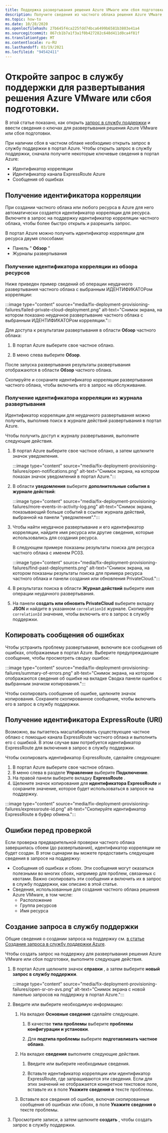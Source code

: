 ```yaml
---
title: Поддержка развертывания решения Azure VMware или сбоя подготовки
description: Получите сведения из частного облака решения Azure VMware, чтобы отправить запрос на обслуживание для развертывания решения Azure VMware или сбоя подготовки.
ms.topic: how-to
ms.date: 10/28/2020
ms.openlocfilehash: 27b645f4ca225fdd74bca6499b6581b3803e41a4
ms.sourcegitcommit: 867cb1b7a1f3a1f0b427282c648d411d0ca4f81f
ms.translationtype: MT
ms.contentlocale: ru-RU
ms.lasthandoff: 03/19/2021
ms.locfileid: "94542411"
---
```

# <a name="open-a-support-request-for-an-azure-vmware-solution-deployment-or-provisioning-failure"></a>Откройте запрос в службу поддержки для развертывания решения Azure VMware или сбоя подготовки.

В этой статье показано, как открыть [запрос в службу поддержки](https://rc.portal.azure.com/#create/Microsoft.Support) и ввести сведения о ключах для развертывания решения Azure VMware или сбоя подготовки. 

При наличии сбоя в частном облаке необходимо открыть запрос в службу поддержки в портал Azure. Чтобы открыть запрос в службу поддержки, сначала получите некоторые ключевые сведения в портал Azure:

- Идентификатор корреляции
- Идентификатор канала ExpressRoute Azure
- Сообщения об ошибках

## <a name="get-the-correlation-id"></a>Получение идентификатора корреляции
 
При создании частного облака или любого ресурса в Azure для него автоматически создается идентификатор корреляции для ресурса. Включите в запрос на поддержку идентификатор корреляции частного облака, чтобы более быстро открыть и разрешить запрос.

В портал Azure можно получить идентификатор корреляции для ресурса двумя способами:

* Панель " **Обзор** "
* Журналы развертывания
 
 ### <a name="get-the-correlation-id-from-the-resource-overview"></a>Получение идентификатора корреляции из обзора ресурсов

Ниже приведен пример сведений об операции неудачного развертывания частного облака с выбранным ИДЕНТИФИКАТОРом корреляции:

:::image type="content" source="media/fix-deployment-provisioning-failures/failed-private-cloud-deployment.png" alt-text="Снимок экрана, на котором показано неудачное развертывание частного облака с выбранным ИДЕНТИФИКАТОРом корреляции.":::

Для доступа к результатам развертывания в области **Обзор** частного облака:

1. В портал Azure выберите свое частное облако.

1. В меню слева выберите **Обзор**.

После запуска развертывания результаты развертывания отображаются в области **Обзор** частного облака.

Скопируйте и сохраните идентификатор корреляции развертывания частного облака, чтобы включить его в запрос на обслуживание.

### <a name="get-the-correlation-id-from-the-deployment-log"></a>Получение идентификатора корреляции из журнала развертывания

Идентификатор корреляции для неудачного развертывания можно получить, выполнив поиск в журнале действий развертывания в портал Azure.

Чтобы получить доступ к журналу развертывания, выполните следующие действия.

1. В портал Azure выберите свое частное облако, а затем щелкните значок уведомления.

   :::image type="content" source="media/fix-deployment-provisioning-failures/open-notifications.png" alt-text="Снимок экрана, на котором показан значок уведомлений в портал Azure.":::

1. В области **уведомления** выберите **дополнительные события в журнале действий**:

    :::image type="content" source="media/fix-deployment-provisioning-failures/more-events-in-activity-log.png" alt-text="Снимок экрана, показывающий больше событий в ссылке журнала действий, выбранной на панели &quot;уведомления&quot;.":::

1. Чтобы найти неудачное развертывание и его идентификатор корреляции, найдите имя ресурса или другие сведения, которые использовались для создания ресурса. 

    В следующем примере показаны результаты поиска для ресурса частного облака с именем PC03.
 
    :::image type="content" source="media/fix-deployment-provisioning-failures/find-past-deployments.png" alt-text="Снимок экрана, на котором показаны результаты поиска для примера ресурса частного облака и панели создания или обновления PrivateCloud.":::
 
1. В результатах поиска в области **Журнал действий** выберите имя операции неудачного развертывания.

1. На панели **создать или обновить PrivateCloud** выберите вкладку **JSON** и найдите в указанном `correlationId` журнале. Скопируйте `correlationId` значение, чтобы включить его в запрос в службу поддержки. 
 
## <a name="copy-error-messages"></a>Копировать сообщения об ошибках

Чтобы устранить проблему развертывания, включите все сообщения об ошибках, отображаемые в портал Azure. Выберите предупреждающее сообщение, чтобы просмотреть сводку ошибок:
 
:::image type="content" source="media/fix-deployment-provisioning-failures/summary-of-errors.png" alt-text="Снимок экрана, на котором отображаются сведения об ошибке на вкладке Сводка панели ошибок с выбранным значком копирования.":::

Чтобы скопировать сообщение об ошибке, щелкните значок копирования. Сохраните скопированное сообщение, чтобы включить его в запрос в службу поддержки.
 
## <a name="get-the-expressroute-id-uri"></a>Получение идентификатора ExpressRoute (URI)
 
Возможно, вы пытаетесь масштабировать существующее частное облако с помощью канала ExpressRoute частного облака и выполнить его с ошибкой. В этом случае вам потребуется идентификатор ExpressRoute для включения в запрос в службу поддержки.

Чтобы скопировать идентификатор ExpressRoute, сделайте следующее:

1. В портал Azure выберите свое частное облако.
1. В меню слева в разделе **Управление** выберите **Подключение**. 
1. На правой панели выберите вкладку **ExpressRoute** .
1. Щелкните значок копирования для **идентификатора ExpressRoute** и сохраните значение, которое будет использоваться в запросе на поддержку.
 
:::image type="content" source="media/fix-deployment-provisioning-failures/expressroute-id.png" alt-text="Скопируйте идентификатор ExpressRoute в буфер обмена."::: 
 
## <a name="pre-validation-failures"></a>Ошибки перед проверкой

Если проверка предварительной проверки частного облака завершилась сбоем (до развертывания), идентификатор корреляции не будет создан. В этом сценарии вы можете предоставить следующие сведения в запросе на поддержку:

- Сообщения об ошибках и сбоях. Эти сообщения могут оказаться полезными во многих сбоях, например для проблем, связанных с квотами. Важно скопировать эти сообщения и включить их в запрос в службу поддержки, как описано в этой статье.
- Сведения, использованные для создания частного облака решения Azure VMware, в том числе:
  - Расположение
  - Группа ресурсов
  - Имя ресурса

## <a name="create-your-support-request"></a>Создание запроса в службу поддержки

Общие сведения о создании запроса на поддержку см. [в статье Создание запроса в службу поддержки Azure](../azure-portal/supportability/how-to-create-azure-support-request.md). 

Чтобы создать запрос на поддержку для развертывания решения Azure VMware или сбоя подготовки, выполните следующие действия.

1. В портал Azure щелкните значок **справки** , а затем выберите **новый запрос в службу поддержки**.

    :::image type="content" source="media/fix-deployment-provisioning-failures/open-sr-on-avs.png" alt-text="Снимок экрана с новой панелью запросов на поддержку в портал Azure.":::

1. Введите или выберите необходимую информацию:

   1. На вкладке **Основные сведения** сделайте следующее.

      1. В качестве **типа проблемы** выберите **проблемы конфигурации и установки**.

      1. Для **подтипа проблемы** выберите **подготавливать частное облако**.

   1. На вкладке **сведения** выполните следующие действия.

      1. Введите или выберите необходимые сведения.

      1. Вставьте идентификатор корреляции или идентификатор ExpressRoute, где запрашиваются эти сведения. Если для этих значений не отображается конкретное текстовое поле, вставьте их в поле **Укажите сведения о** тексте проблемы.

    1. Вставьте все сведения об ошибке, включая скопированные сообщения об ошибках или сбоях, в поле **Укажите сведения о** тексте проблемы.

1. Просмотрите записи, а затем щелкните **создать** , чтобы создать запрос в службу поддержки.
